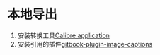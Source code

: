 # 本地导出

1. 安装转换工具[Calibre application](https://calibre-ebook.com/download)
2. 安装引用的插件[gitbook-plugin-image-captions](https://plugins.gitbook.com/plugin/image-captions)




